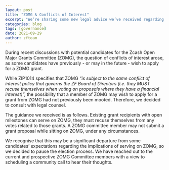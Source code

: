 ```yaml
---
layout: post
title: "ZOMG & Conflicts of Interest"
excerpt: "We’re sharing some new legal advice we’ve received regarding ZOMG and conflicts of interest."
categories: blog
tags: [governance]
date: 2021-09-29
author: zfteam
---
```


During recent discussions with potential candidates for the Zcash Open Major Grants Committee (ZOMG), the question of conflicts of interest arose, as some candidates have previously - or may in the future - wish to apply for a ZOMG grant. 

While ZIP1014 specifies that ZOMG *“is subject to the same conflict of interest policy that governs the ZF Board of Directors (i.e. they MUST recuse themselves when voting on proposals where they have a financial interest)”,* the possibility that a member of ZOMG may wish to apply for a grant from ZOMG had not previously been mooted. Therefore, we decided to consult with legal counsel. 

The guidance we received is as follows. Existing grant recipients with open milestones can serve on ZOMG, they must recuse themselves from any votes related to those grants. A ZOMG committee member may not submit a grant proposal while sitting on ZOMG, under any circumstances.

We recognise that this may be a significant departure from some candidates’ expectations regarding the implications of serving on ZOMG, so we decided to pause the election process. We have reached out to the current and prospective ZOMG Committee members with a view to scheduling a community call to hear their thoughts. 
